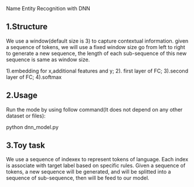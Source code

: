 Name Entity Recognition with DNN

1.Structure
---------------------------------------------------------------------------------------------------------------
We use a window(default size is 3) to capture contextual information. given a sequence of tokens, we will use a fixed window size
go from left to right to generate a new sequence, the length of each sub-sequence of this new sequence is same as window size.

1).embedding for x,additional features and y; 2). first layer of FC; 3).second layer of FC; 4).softmax

2.Usage
---------------------------------------------------------------------------------------------------------------
Run the mode by using follow command(It does not depend on any other dataset or files):

python dnn_model.py

3.Toy task
---------------------------------------------------------------------------------------------------------------
We use a sequence of indexex to represent tokens of language. Each index is associate with target label based on specific rules. 
Given a sequence of tokens, a new sequence will be generated, and will be splitted into a sequence of sub-sequence, then will
be feed to our model.
